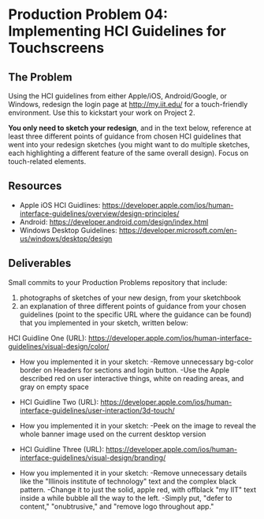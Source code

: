 # Production Problem 04: Implementing HCI Guidelines for Touchscreens

## The Problem

Using the HCI guidelines from either Apple/iOS, Android/Google, or Windows, redesign the login page at
http://my.iit.edu/ for a touch-friendly environment. Use this to kickstart your work on Project 2.

**You only need to sketch your redesign**, and in the text below, reference at least three different
points of guidance from chosen HCI guidelines that went into your redesign sketches (you might
want to do multiple sketches, each highlighting a different feature of the same overall design).
Focus on touch-related elements.

## Resources

* Apple iOS HCI Guidlines:
  https://developer.apple.com/ios/human-interface-guidelines/overview/design-principles/
* Android:
  https://developer.android.com/design/index.html
* Windows Desktop Guidelines:
  https://developer.microsoft.com/en-us/windows/desktop/design

## Deliverables

Small commits to your Production Problems repository that include:

1) photographs of sketches of your new design, from your sketchbook
2) an explanation of three different points of guidance from your chosen guidelines (point to the
   specific URL where the guidance can be found) that you implemented in your sketch, written below:

HCI Guidline One (URL): https://developer.apple.com/ios/human-interface-guidelines/visual-design/color/
* How you implemented it in your sketch:
-Remove unnecessary bg-color border on Headers for sections and login button.
-Use the Apple described red on user interactive things, white on reading areas, and gray on empty space

* HCI Guidline Two (URL): https://developer.apple.com/ios/human-interface-guidelines/user-interaction/3d-touch/
* How you implemented it in your sketch:
-Peek on the image to reveal the whole banner image used on the current desktop version

* HCI Guidline Three (URL): https://developer.apple.com/ios/human-interface-guidelines/visual-design/branding/
* How you implemented it in your sketch:
-Remove unnecessary details like the "Illinois institute of technology" text and the complex black pattern.
-Change it to just the solid, apple red, with offblack "my IIT" text inside a while bubble all the way to the
left.
-Simply put, "defer to content," "onubtrusive," and "remove logo throughout app."
